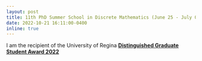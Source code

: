 ```yaml
---
layout: post
title: 11th PhD Summer School in Discrete Mathematics (June 25 - July 01)
date: 2022-10-21 16:11:00-0400
inline: true
---
```


I am the recipient of the University of Regina  [**Distinguished Graduate Student Award 2022**](https://www.uregina.ca/external/communications/releases/current/nr-102122022.html)